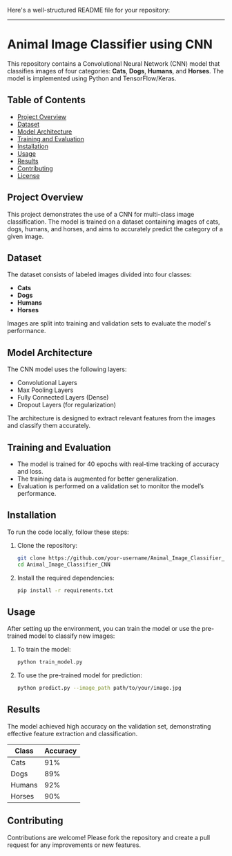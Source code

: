 Here's a well-structured README file for your repository:

---

# Animal Image Classifier using CNN

This repository contains a Convolutional Neural Network (CNN) model that classifies images of four categories: **Cats**, **Dogs**, **Humans**, and **Horses**. The model is implemented using Python and TensorFlow/Keras.

## Table of Contents
- [Project Overview](#project-overview)
- [Dataset](#dataset)
- [Model Architecture](#model-architecture)
- [Training and Evaluation](#training-and-evaluation)
- [Installation](#installation)
- [Usage](#usage)
- [Results](#results)
- [Contributing](#contributing)
- [License](#license)

## Project Overview
This project demonstrates the use of a CNN for multi-class image classification. The model is trained on a dataset containing images of cats, dogs, humans, and horses, and aims to accurately predict the category of a given image.

## Dataset
The dataset consists of labeled images divided into four classes:
- **Cats**
- **Dogs**
- **Humans**
- **Horses**

Images are split into training and validation sets to evaluate the model's performance.

## Model Architecture
The CNN model uses the following layers:
- Convolutional Layers
- Max Pooling Layers
- Fully Connected Layers (Dense)
- Dropout Layers (for regularization)

The architecture is designed to extract relevant features from the images and classify them accurately.

## Training and Evaluation
- The model is trained for 40 epochs with real-time tracking of accuracy and loss.
- The training data is augmented for better generalization.
- Evaluation is performed on a validation set to monitor the model’s performance.

## Installation
To run the code locally, follow these steps:

1. Clone the repository:
   ```bash
   git clone https://github.com/your-username/Animal_Image_Classifier_CNN.git
   cd Animal_Image_Classifier_CNN
   ```

2. Install the required dependencies:
   ```bash
   pip install -r requirements.txt
   ```

## Usage
After setting up the environment, you can train the model or use the pre-trained model to classify new images:

1. To train the model:
   ```bash
   python train_model.py
   ```

2. To use the pre-trained model for prediction:
   ```bash
   python predict.py --image_path path/to/your/image.jpg
   ```

## Results
The model achieved high accuracy on the validation set, demonstrating effective feature extraction and classification.

| Class  | Accuracy |
|--------|----------|
| Cats   | 91%      |
| Dogs   | 89%      |
| Humans | 92%      |
| Horses | 90%      |

## Contributing
Contributions are welcome! Please fork the repository and create a pull request for any improvements or new features.
